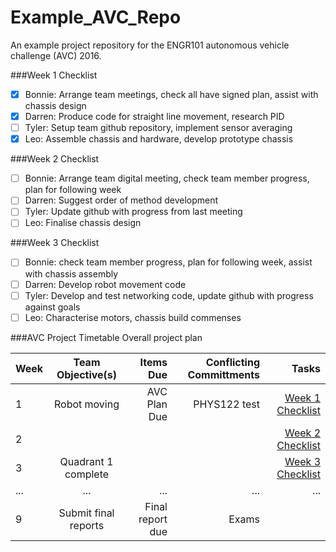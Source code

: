 # Example_AVC_Repo
An example project repository for the ENGR101 autonomous vehicle challenge (AVC) 2016.


###Week 1 Checklist
- [x] Bonnie: Arrange team meetings, check all have signed plan, assist with chassis design
- [x] Darren: Produce code for straight line movement, research PID
- [ ] Tyler: Setup team github repository, implement sensor averaging
- [x] Leo: Assemble chassis and hardware, develop prototype chassis

###Week 2 Checklist
- [ ] Bonnie: Arrange team digital meeting, check team member progress, plan for following week
- [ ] Darren: Suggest order of method development
- [ ] Tyler: Update github with progress from last meeting
- [ ] Leo: Finalise chassis design

###Week 3 Checklist
- [ ] Bonnie: check team member progress, plan for following week, assist with chassis assembly
- [ ] Darren: Develop robot movement code
- [ ] Tyler: Develop and test networking code, update github with progress against goals
- [ ] Leo: Characterise motors, chassis build commenses

###AVC Project Timetable
Overall project plan

| Week  | Team Objective(s)  | Items Due | Conflicting Committments | Tasks |
| :------------ |:---------------:| ------: | ------: | ------: |
| 1   | Robot moving | AVC Plan Due | PHYS122 test | [Week 1 Checklist](#week-1-checklist) | 
| 2   |  |  | | [Week 2 Checklist](#week-2-checklist) |
| 3   | Quadrant 1 complete |  | | [Week 3 Checklist](#week-3-checklist) |
| ...     | ... | ... | ... | ... |
| 9   | Submit final reports | Final report due | Exams | |
